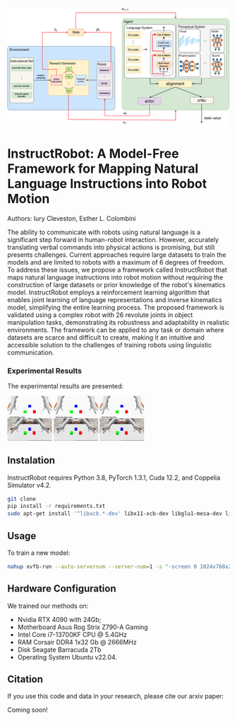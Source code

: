 ![](results/arch.png)

# InstructRobot: A Model-Free Framework for Mapping Natural Language Instructions into Robot Motion

Authors: Iury Cleveston, Esther L. Colombini

The ability to communicate with robots using natural language is a significant step forward in human-robot interaction. However, accurately translating verbal commands into physical actions is promising, but still presents challenges. Current approaches require large datasets to train the models and are limited to robots with a maximum of 6 degrees of freedom. To address these issues, we propose a framework called InstructRobot that maps natural language instructions into robot motion without requiring the construction of large datasets or prior knowledge of the robot's kinematics model. InstructRobot employs a reinforcement learning algorithm that enables joint learning of language representations and inverse kinematics model, simplifying the entire learning process. The proposed framework is validated using a complex robot with 26 revolute joints in object manipulation tasks, demonstrating its robustness and adaptability in realistic environments. The framework can be applied to any task or domain where datasets are scarce and difficult to create, making it an intuitive and accessible solution to the challenges of training robots using linguistic communication. 

### Experimental Results

The experimental results are presented:

<img src="results/touch_blue.gif" width="20%"> <img src="results/touch_green.gif" width="20%"> <img src="results/touch_red.gif" width="20%"> 

## Instalation

InstructRobot requires Python 3.8, PyTorch 1.3.1, Cuda 12.2, and Coppelia Simulator v4.2.

```bash
git clone
pip install -r requirements.txt
sudo apt-get install '^libxcb.*-dev' libx11-xcb-dev libglu1-mesa-dev libxrender-dev libxi-dev libxkbcommon-dev libxkbcommon-x11-dev
```

## Usage

To train a new model:
```bash
nohup xvfb-run --auto-servernum --server-num=1 -s "-screen 0 1024x768x24" python3 Main.py &
```

## Hardware Configuration

We trained our methods on:
  - Nvidia RTX 4090 with 24Gb;
  - Motherboard Asus Rog Strix Z790-A Gaming
  - Intel Core i7-13700KF CPU @ 5.4GHz
  - RAM Corsair DDR4 1x32 Gb @ 2666MHz
  - Disk Seagate Barracuda 2Tb
  - Operating System Ubuntu v22.04. 

## Citation
If you use this code and data in your research, please cite our arxiv paper:

Coming soon!
<!--
```
@article{cleveston2021ram,
  title={RAM-VO: Less is more in Visual Odometry},
  author={Cleveston, Iury and Colombini, Esther L},
  journal={arXiv preprint arXiv:2107.02974},
  year={2021}
}
```
-->
